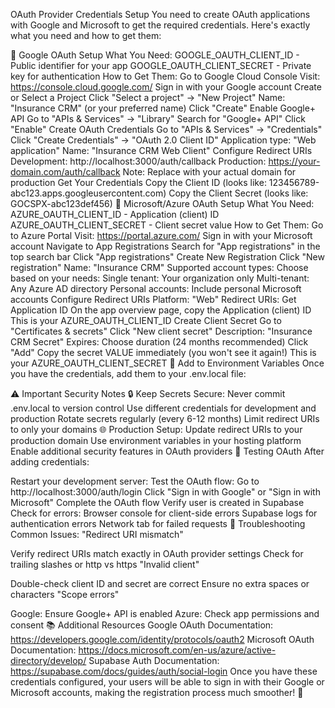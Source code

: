 OAuth Provider Credentials Setup
You need to create OAuth applications with Google and Microsoft to get the required credentials. Here's exactly what you need and how to get them:

🔵 Google OAuth Setup
What You Need:
GOOGLE_OAUTH_CLIENT_ID - Public identifier for your app
GOOGLE_OAUTH_CLIENT_SECRET - Private key for authentication
How to Get Them:
Go to Google Cloud Console
Visit: https://console.cloud.google.com/
Sign in with your Google account
Create or Select a Project
Click "Select a project" → "New Project"
Name: "Insurance CRM" (or your preferred name)
Click "Create"
Enable Google+ API
Go to "APIs & Services" → "Library"
Search for "Google+ API"
Click "Enable"
Create OAuth Credentials
Go to "APIs & Services" → "Credentials"
Click "Create Credentials" → "OAuth 2.0 Client ID"
Application type: "Web application"
Name: "Insurance CRM Web Client"
Configure Redirect URIs
Development: http://localhost:3000/auth/callback
Production: https://your-domain.com/auth/callback
Note: Replace with your actual domain for production
Get Your Credentials
Copy the Client ID (looks like: 123456789-abc123.apps.googleusercontent.com)
Copy the Client Secret (looks like: GOCSPX-abc123def456)
🔷 Microsoft/Azure OAuth Setup
What You Need:
AZURE_OAUTH_CLIENT_ID - Application (client) ID
AZURE_OAUTH_CLIENT_SECRET - Client secret value
How to Get Them:
Go to Azure Portal
Visit: https://portal.azure.com/
Sign in with your Microsoft account
Navigate to App Registrations
Search for "App registrations" in the top search bar
Click "App registrations"
Create New Registration
Click "New registration"
Name: "Insurance CRM"
Supported account types: Choose based on your needs:
Single tenant: Your organization only
Multi-tenant: Any Azure AD directory
Personal accounts: Include personal Microsoft accounts
Configure Redirect URIs
Platform: "Web"
Redirect URIs:
Get Application ID
On the app overview page, copy the Application (client) ID
This is your AZURE_OAUTH_CLIENT_ID
Create Client Secret
Go to "Certificates & secrets"
Click "New client secret"
Description: "Insurance CRM Secret"
Expires: Choose duration (24 months recommended)
Click "Add"
Copy the secret VALUE immediately (you won't see it again!)
This is your AZURE_OAUTH_CLIENT_SECRET
📝 Add to Environment Variables
Once you have the credentials, add them to your  .env.local file:

⚠️ Important Security Notes
🔒 Keep Secrets Secure:
Never commit  .env.local to version control
Use different credentials for development and production
Rotate secrets regularly (every 6-12 months)
Limit redirect URIs to only your domains
🌐 Production Setup:
Update redirect URIs to your production domain
Use environment variables in your hosting platform
Enable additional security features in OAuth providers
🧪 Testing OAuth
After adding credentials:

Restart your development server:
Test the OAuth flow:
Go to http://localhost:3000/auth/login
Click "Sign in with Google" or "Sign in with Microsoft"
Complete the OAuth flow
Verify user is created in Supabase
Check for errors:
Browser console for client-side errors
Supabase logs for authentication errors
Network tab for failed requests
🔧 Troubleshooting
Common Issues:
"Redirect URI mismatch"

Verify redirect URIs match exactly in OAuth provider settings
Check for trailing slashes or http vs https
"Invalid client"

Double-check client ID and secret are correct
Ensure no extra spaces or characters
"Scope errors"

Google: Ensure Google+ API is enabled
Azure: Check app permissions and consent
📚 Additional Resources
Google OAuth Documentation: https://developers.google.com/identity/protocols/oauth2
Microsoft OAuth Documentation: https://docs.microsoft.com/en-us/azure/active-directory/develop/
Supabase Auth Documentation: https://supabase.com/docs/guides/auth/social-login
Once you have these credentials configured, your users will be able to sign in with their Google or Microsoft accounts, making the registration process much smoother! 🚀

